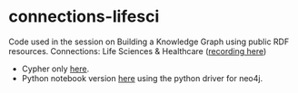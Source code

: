# connections-lifesci
Code used in the session on Building a Knowledge Graph using public RDF resources.
Connections: Life Sciences & Healthcare ([recording here](https://www.youtube.com/watch?v=tDPK4CTamKg))

* Cypher only [here](https://github.com/jbarrasa/connections-lifesci/blob/master/cypher/build-a-kg.cypher). 
* Python notebook version [here](https://github.com/jbarrasa/connections-lifesci/blob/master/python/connections_life_sci.ipynb) using the python driver for neo4j.
